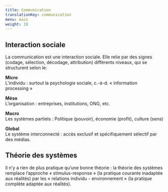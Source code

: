 ```yaml
---
title: Communication
translationKey: communication
menu: main
weight: 10
---
```


## Interaction sociale

La communication est une interaction sociale. Elle relie par des signes (codage, sélection, décodage, attribution) différents niveaux, qui se structurent selon le:

**Micro**  
L’individu : surtout la psychologie sociale, c.-à-d. « information processing »

**Méso**  
L’organisation : entreprises, institutions, ONG, etc.

**Macro**  
Les systèmes partiels : Politique (pouvoir), économie (profit), culture (sens)

**Global**  
Le système interconnecté : accès exclusif et spécifiquement sélectif par des médias.

## Théorie des systèmes

Il n’y a rien de plus pratique qu’une bonne théorie : la théorie des systèmes remplace l’approche « stimulus-response » (la pratique courante inadaptée aux réalités) par les « relations individu - environnement » (la pratique complète adaptée aux réalités).
